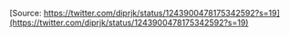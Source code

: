[Source: https://twitter.com/diprjk/status/1243900478175342592?s=19](https://twitter.com/diprjk/status/1243900478175342592?s=19)